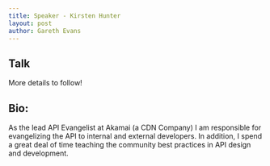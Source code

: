 ```yaml
---
title: Speaker - Kirsten Hunter
layout: post
author: Gareth Evans
---
```


## Talk
  
More details to follow!

## Bio:

As the lead API Evangelist at Akamai (a CDN Company) I am responsible for evangelizing the API to internal and external developers. In addition, I spend a great deal of time teaching the community best practices in API design and development.


